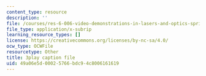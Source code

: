 ```yaml
---
content_type: resource
description: ''
file: /courses/res-6-006-video-demonstrations-in-lasers-and-optics-spring-2008/49a06e5d00025766bdc94c8006161619_Qq_EFXj3wgw.vtt
file_type: application/x-subrip
learning_resource_types: []
license: https://creativecommons.org/licenses/by-nc-sa/4.0/
ocw_type: OCWFile
resourcetype: Other
title: 3play caption file
uid: 49a06e5d-0002-5766-bdc9-4c8006161619
---
```

